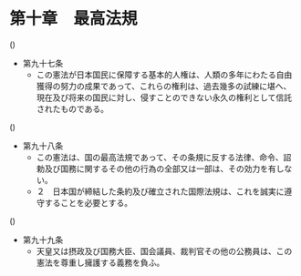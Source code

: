 # 第十章　最高法規

()

- 第九十七条
    - この憲法が日本国民に保障する基本的人権は、人類の多年にわたる自由獲得の努力の成果であって、これらの権利は、過去幾多の試練に堪へ、現在及び将来の国民に対し、侵すことのできない永久の権利として信託されたものである。

()

- 第九十八条
    - この憲法は、国の最高法規であって、その条規に反する法律、命令、詔勅及び国務に関するその他の行為の全部又は一部は、その効力を有しない。
    - ２　日本国が締結した条約及び確立された国際法規は、これを誠実に遵守することを必要とする。

()

- 第九十九条
    - 天皇又は摂政及び国務大臣、国会議員、裁判官その他の公務員は、この憲法を尊重し擁護する義務を負ふ。
